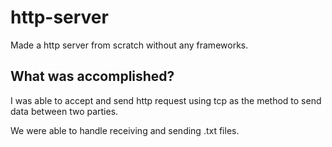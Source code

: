 # http-server

Made a http server from scratch without any frameworks.

## What was accomplished?

I was able to accept and send http request using tcp as the method to send data between two parties.

We were able to handle receiving and sending .txt files.
